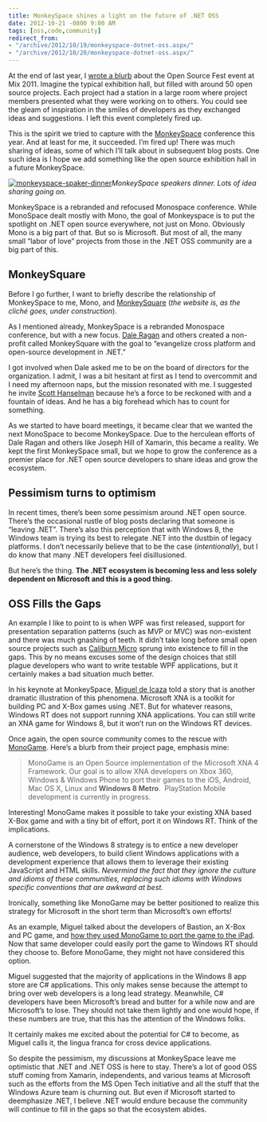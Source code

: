 ```yaml
---
title: MonkeySpace shines a light on the future of .NET OSS
date: 2012-10-21 -0800 9:00 AM
tags: [oss,code,community]
redirect_from:
- "/archive/2012/10/19/monkeyspace-dotnet-oss.aspx/"
- "/archive/2012/10/20/monkeyspace-dotnet-oss.aspx/"
---
```


At the end of last year, I [wrote a
blurb](https://haacked.com/archive/2011/12/26/oss-net-2011.aspx "OSS and .NET Year in Review")
about the Open Source Fest event at Mix 2011. Imagine the typical
exhibition hall, but filled with around 50 open source projects. Each
project had a station in a large room where project members presented
what they were working on to others. You could see the gleam of
inspiration in the smiles of developers as they exchanged ideas and
suggestions. I left this event completely fired up.

This is the spirit we tried to capture with the
[MonkeySpace](http://monkeyspace.org "MonkeySpace") conference this
year. And at least for me, it succeeded. I’m fired up! There was much
sharing of ideas, some of which I’ll talk about in subsequent blog
posts. One such idea is I hope we add something like the open source
exhibition hall in a future MonkeySpace.

[![monkeyspace-spaker-dinner](https://haacked.com/images/haacked_com/WindowsLiveWriter/MonkeySpace-and-the-Futu.NET-Open-Source_121F1/monkeyspace-spaker-dinner_thumb.jpg "monkeyspace-spaker-dinner")](https://haacked.com/images/haacked_com/WindowsLiveWriter/MonkeySpace-and-the-Futu.NET-Open-Source_121F1/monkeyspace-spaker-dinner_2.jpg)*MonkeySpace
speakers dinner. Lots of idea sharing going on.*

MonkeySpace is a rebranded and refocused Monospace conference. While
MonoSpace dealt mostly with Mono, the goal of Monkeyspace is to put the
spotlight on .NET open source everywhere, not just on Mono. Obviously
Mono is a big part of that. But so is Microsoft. But most of all, the
many small “labor of love” projects from those in the .NET OSS community
are a big part of this.

MonkeySquare
------------

Before I go further, I want to briefly describe the relationship of
MonkeySpace to me, Mono, and
[MonkeySquare](http://monkeysquare.org "MonkeySquare") (*the website is,
as the cliché goes, under construction*).

As I mentioned already, MonkeySpace is a rebranded Monospace conference,
but with a new focus. [Dale Ragan](http://ragan.io/ "Dale Ragan") and
others created a non-profit called MonkeySquare with the goal to
“evangelize cross platform and open-source development in .NET.”

I got involved when Dale asked me to be on the board of directors for
the organization. I admit, I was a bit hesitant at first as I tend to
overcommit and I need my afternoon naps, but the mission resonated with
me. I suggested he invite [Scott
Hanselman](http://hanselman.com/blog "Hanselman's Blog") because he’s a
force to be reckoned with and a fountain of ideas. And he has a big
forehead which has to count for something.

As we started to have board meetings, it became clear that we wanted the
next MonoSpace to become MonkeySpace. Due to the herculean efforts of
Dale Ragan and others like Joseph Hill of Xamarin, this became a
reality. We kept the first MonkeySpace small, but we hope to grow the
conference as a premier place for .NET open source developers to share
ideas and grow the ecosystem.

Pessimism turns to optimism
---------------------------

In recent times, there’s been some pessimism around .NET open source.
There’s the occasional rustle of blog posts declaring that someone is
“leaving .NET”. There’s also this perception that with Windows 8, the
Windows team is trying its best to relegate .NET into the dustbin of
legacy platforms. I don’t necessarily believe that to be the case
(*intentionally*), but I do know that many .NET developers feel
disillusioned.

But here’s the thing. **The .NET ecosystem is becoming less and less
solely dependent on Microsoft and this is a good thing.**

OSS Fills the Gaps
------------------

An example I like to point to is when WPF was first released, support
for presentation separation patterns (such as MVP or MVC) was
non-existent and there was much gnashing of teeth. It didn’t take long
before small open source projects such as [Caliburn
Micro](http://caliburnmicro.codeplex.com "Caliburn Micro") sprung into
existence to fill in the gaps. This by no means excuses some of the
design choices that still plague developers who want to write testable
WPF applications, but it certainly makes a bad situation much better.

In his keynote at MonkeySpace, [Miguel de
Icaza](http://tirania.org/blog/ "Miguel de Icaza") told a story that is
another dramatic illustration of this phenomena. Microsoft XNA is a
toolkit for building PC and X-Box games using .NET. But for whatever
reasons, Windows RT does not support running XNA applications. You can
still write an XNA game for Windows 8, but it won’t run on the Windows
RT devices.

Once again, the open source community comes to the rescue with
[MonoGame](http://monogame.codeplex.com/ "MonoGame on CodePlex"). Here’s
a blurb from their project page, emphasis mine:

> MonoGame is an Open Source implementation of the Microsoft XNA 4
> Framework. Our goal is to allow XNA developers on Xbox 360, Windows &
> Windows Phone to port their games to the iOS, Android, Mac OS X, Linux
> and **Windows 8 Metro**.  PlayStation Mobile development is currently
> in progress.

Interesting! MonoGame makes it possible to take your existing XNA based
X-Box game and with a tiny bit of effort, port it on Windows RT. Think
of the implications.

A cornerstone of the Windows 8 strategy is to entice a new developer
audience, web developers, to build client Windows applications with a
development experience that allows them to leverage their existing
JavaScript and HTML skills. *Nevermind the fact that they ignore the
culture and idioms of these communities, replacing such idioms with
Windows specific conventions that are awkward at best.*

Ironically, something like MonoGame may be better positioned to realize
this strategy for Microsoft in the short term than Microsoft’s own
efforts!

As an example, Miguel talked about the developers of Bastion, an X-Box
and PC game, and [how they used MonoGame to port the game to the
iPad](http://blog.xamarin.com/2012/08/30/supergiant-games-uses-xamarin-for-bastion-ipad-app/ "Bastion ported to iPad").
Now that same developer could easily port the game to Windows RT should
they choose to. Before MonoGame, they might not have considered this
option.

Miguel suggested that the majority of applications in the Windows 8 app
store are C# applications. This only makes sense because the attempt to
bring over web developers is a long lead strategy. Meanwhile, C#
developers have been Microsoft’s bread and butter for a while now and
are Microsoft’s to lose. They should not take them lightly and one would
hope, if these numbers are true, that this has the attention of the
Windows folks.

It certainly makes me excited about the potential for C# to become, as
Miguel calls it, the lingua franca for cross device applications.

So despite the pessimism, my discussions at MonkeySpace leave me
optimistic that .NET and .NET OSS is here to stay. There’s a lot of good
OSS stuff coming from Xamarin, independents, and various teams at
Microsoft such as the efforts from the MS Open Tech initiative and all
the stuff that the Windows Azure team is churning out. But even if
Microsoft started to deemphasize .NET, I believe .NET would endure
because the community will continue to fill in the gaps so that the
ecosystem abides.

